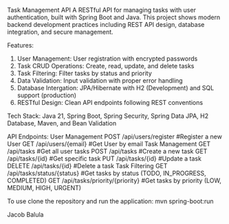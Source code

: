 Task Management API
A RESTful API for managing tasks with user authentication, built with Spring Boot and Java. This project shows modern backend development
practices including REST API design, database integration, and secure management.

Features:
1. User Management: User registration with encrypted passwords
2. Task CRUD Operations: Create, read, update, and delete tasks
3. Task Filtering: Filter tasks by status and priority
4. Data Validation: Input validation with proper error handling
5. Database Intergation: JPA/Hibernate with H2 (Development) and SQL support (production)
6. RESTful Design: Clean API endpoints following REST conventions

Tech Stack:
Java 21, Spring Boot, Spring Security, Spring Data JPA, H2 Database, Maven, and Bean Validation

API Endpoints:
User Management
  POST /api/users/register #Register a new User
  GET /api/users/{email} #Get User by email
Task Management
  GET /api/tasks #Get all user tasks
  POST /api/tasks #Create a new task
  GET /api/tasks/{id} #Get specific task
  PUT /api/tasks/{id} #Update a task
  DELETE /api/tasks/{id} #Delete a task
Task Filtering
  GET /api/tasks/status/{status} #Get tasks by status (TODO, IN_PROGRESS, COMPLETED)
  GET /api/tasks/priority/{priority} #Get tasks by priority (LOW, MEDIUM, HIGH, URGENT)

To use clone the repository and run the application: mvn spring-boot:run

Jacob Balula
